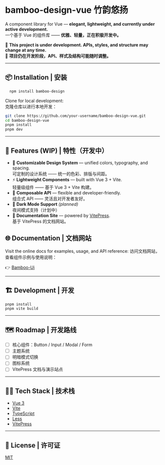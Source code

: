 # bamboo-design-vue 竹韵悠扬

A component library for Vue — **elegant, lightweight, and currently under active development.**  
一个基于 Vue 的组件库 —— **优雅、轻量，正在积极开发中。**

🚧 **This project is under development. APIs, styles, and structure may change at any time.**  
🚧 **项目仍在开发阶段，API、样式及结构可能随时调整。**

---

## 📦 Installation | 安装

```bash
  npm install bamboo-design
```

Clone for local development:  
克隆仓库以进行本地开发：

```bash
git clone https://github.com/your-username/bamboo-design-vue.git
cd bamboo-design-vue
pnpm install
pnpm dev
```

---

## 🧩 Features (WIP) | 特性（开发中）

- 🎨 **Customizable Design System** — unified colors, typography, and spacing.  
  可定制的设计系统 —— 统一的色彩、排版与间距。  
- ⚡ **Lightweight Components** — built with Vue 3 + Vite.  
  轻量级组件 —— 基于 Vue 3 + Vite 构建。  
- 🧱 **Composable API** — flexible and developer-friendly.  
  组合式 API —— 灵活且对开发者友好。  
- 🌙 **Dark Mode Support** *(planned)*  
  夜间模式支持（计划中）  
- 📘 **Documentation Site** — powered by [VitePress](https://vitepress.vuejs.org/).  
  基于 VitePress 的文档网站。 

## 🌐 Documentation | 文档网站

Visit the online docs for examples, usage, and API reference:
访问文档网站，查看组件示例与使用说明：

👉 [Bamboo-Ui](https://handa-bamboo-ui.github.io/bamboo-design-vue-site/)

---

## 🏗️ Development | 开发

```bash
pnpm install
pnpm vite build
```
---

## 🗺️ Roadmap | 开发路线

- [ ] 核心组件：Button / Input / Modal / Form  
- [ ] 主题系统  
- [ ] 明暗模式切换  
- [ ] 图标系统  
- [ ] VitePress 文档与演示站点  

---

## 🧑‍💻 Tech Stack | 技术栈

- [Vue 3](https://vuejs.org/)  
- [Vite](https://vitejs.dev/)  
- [TypeScript](https://www.typescriptlang.org/)  
- [Less](https://lesscss.org/)  
- [VitePress](https://vitepress.vuejs.org/)

---

## 📄 License | 许可证

[MIT](./LICENSE)
